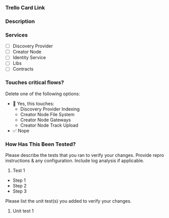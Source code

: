 ### Trello Card Link


### Description


### Services

- [ ] Discovery Provider
- [ ] Creator Node
- [ ] Identity Service
- [ ] Libs
- [ ] Contracts

### Touches critical flows?
Delete one of the following options:
- 🚨 Yes, this touches:
    - Discovery Provider Indexing
    - Creator Node File System
    - Creator Node Gateways
    - Creator Node Track Upload
- ✅ Nope


### How Has This Been Tested?

Please describe the tests that you ran to verify your changes. Provide repro instructions & any configuration.
Include log analysis if applicable.

1. Test 1
- Step 1
- Step 2
- Step 3

Please list the unit test(s) you added to verify your changes.

1. Unit test 1
